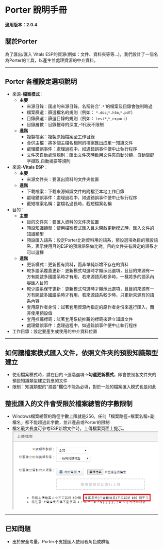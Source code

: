 # Porter 說明手冊
#### 適用版本：2.0.4
## 關於Porter
   為了匯出/匯入 Vitals ESP的資源(例如：文件、資料夾等等...)，我們設計了一個名為Porter的工具，以產生並處理資源的中介資料。

---
## Porter 各種設定選項說明
* 來源-**檔案模式**：
    * **主要**
        * 來源目錄：匯出的來源目錄，名稱符合'`.*`'的檔案及目錄會強制略過
        * 檔案篩選：篩選檔名的規則（例如： `*.doc`,`*.htm`,`*.pdf`）
        * 目錄篩選：篩選目錄的規則（例如： `test*`,`*_export`）
        * 目錄層數：目錄搜尋的深度,-1代表不限制
    * **進階**
        * 複製檔案：複製原始檔案至工作目錄
        * 合併主檔：將多個主檔名相同的檔案匯出成單一知識文件
        * 處理錯誤事件：處理過程中，如遇錯誤事件便中止執行程序
        * 文件夾自動處理規則：匯出文件夾時啟用文件夾自動分類，自動關鍵字擷取,自動摘要等規則
* 來源-**Vitals ESP**：
    * **主要**
        * 來源文件夾：要匯出資料的文件夾位置
    * **進階**
        * 下載檔案：下載來源知識文件的附檔至本地工作目錄
        * 處理錯誤事件：處理過程中，如遇錯誤事件便中止執行程序
        * 截短檔案名稱：當檔名過長時，截短檔案名稱
* 目的：
    * **主要**
        * 目的文件夾：要匯入資料的文件夾位置
        * 預設知識類型：使用檔案模式匯入且未開啟更新模式時，匯入文件的知識類型
        * 預設匯入語系：設定Porter比對資料用的語系，預設選項為目的預設語系，表示使用目的ESP的預設語系做比對。目的文件夾有設定的語系才可以選擇
    * **進階**
        * 更新模式：更新舊有資料，而非單純新增不存在的資料
        * 較多語系覆蓋更新：更新模式勾選時才顯示此選項，且目的來源有一方有開啟多國語系時才有用，若來源語系較多時，一樣將多的語系內容匯入目的
        * 較少語系保守更新：更新模式勾選時才顯示此選項，且目的來源有一方有開啟多國語系時才有用，若來源語系較少時，只更新來源有的語系內容
        * 套用原作者身份：試著套用資源內指定的原作者身份來進行匯入，而非使用預設值
        * 套用推薦標籤：試著套用系統推薦的標籤來建立知識文件
        * 處理錯誤事件：處理過程中，如遇錯誤事件便中止執行程序
* 工作目錄：設定要產生或使用的中介資料位置

---

## 如何讓檔案模式匯入文件，依照文件夾的預設知識類型建立
* 使用檔案模式時，請在目的->進階選項->**勾選更新模式**，即會依照各文件夾的預設知識類型建立對應的文件
* 限制：知識類型的"摘要"欄位不能為必填，對於一般的檔案匯入模式也是如此

## 整批匯入的文件會受限於檔案總管的字數限制
* Windows檔案總管的路徑字數上限就是256，任何「檔案路徑+檔案名稱+副檔名」都不能超過此字數，並非產品或Porter的限制
* 檔名最大長度可參考ESP新增文件時，上傳檔案頁面上提示。
  ![uploadFileMaxLength.png](/img/uploadFileMaxLength.png)




---

## 已知問題
* 出於安全考量，Porter不支援匯入使用者角色或群組